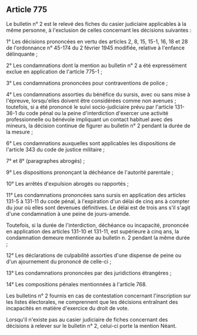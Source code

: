 Article 775
----
Le bulletin n° 2 est le relevé des fiches du casier judiciaire applicables à la
même personne, à l'exclusion de celles concernant les décisions suivantes :

1° Les décisions prononcées en vertu des articles 2, 8, 15, 15-1, 16, 18 et 28
de l'ordonnance n° 45-174 du 2 février 1945 modifiée, relative à l'enfance
délinquante ;

2° Les condamnations dont la mention au bulletin n° 2 a été expressément exclue
en application de l'article 775-1 ;

3° Les condamnations prononcées pour contraventions de police ;

4° Les condamnations assorties du bénéfice du sursis, avec ou sans mise à
l'épreuve, lorsqu'elles doivent être considérées comme non avenues ; toutefois,
si a été prononcé le suivi socio-judiciaire prévu par l'article 131-36-1 du code
pénal ou la peine d'interdiction d'exercer une activité professionnelle ou
bénévole impliquant un contact habituel avec des mineurs, la décision continue
de figurer au bulletin n° 2 pendant la durée de la mesure ;

6° Les condamnations auxquelles sont applicables les dispositions de l'article
343 du code de justice militaire ;

7° et 8° (paragraphes abrogés) ;

9° Les dispositions prononçant la déchéance de l'autorité parentale ;

10° Les arrêtés d'expulsion abrogés ou rapportés ;

11° Les condamnations prononcées sans sursis en application des articles 131-5 à
131-11 du code pénal, à l'expiration d'un délai de cinq ans à compter du jour où
elles sont devenues définitives. Le délai est de trois ans s'il s'agit d'une
condamnation à une peine de jours-amende.

Toutefois, si la durée de l'interdiction, déchéance ou incapacité, prononcée en
application des articles 131-10 et 131-11, est supérieure à cinq ans, la
condamnation demeure mentionnée au bulletin n. 2 pendant la même durée ;

12° Les déclarations de culpabilité assorties d'une dispense de peine ou d'un
ajournement du prononcé de celle-ci ;

13° Les condamnations prononcées par des juridictions étrangères ;

14° Les compositions pénales mentionnées à l'article 768.

Les bulletins n° 2 fournis en cas de contestation concernant l'inscription sur
les listes électorales, ne comprennent que les décisions entraînant des
incapacités en matière d'exercice du droit de vote.

Lorsqu'il n'existe pas au casier judiciaire de fiches concernant des décisions à
relever sur le bulletin n° 2, celui-ci porte la mention Néant.

